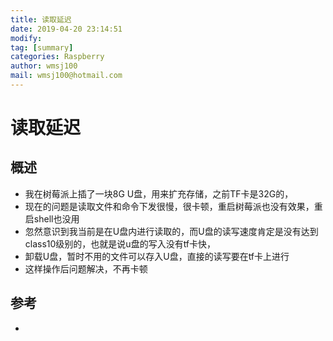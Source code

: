 ```yaml
---
title: 读取延迟
date: 2019-04-20 23:14:51	
modify: 
tag: [summary]
categories: Raspberry
author: wmsj100
mail: wmsj100@hotmail.com
---
```


# 读取延迟

## 概述
- 我在树莓派上插了一块8G U盘，用来扩充存储，之前TF卡是32G的，
- 现在的问题是读取文件和命令下发很慢，很卡顿，重启树莓派也没有效果，重启shell也没用
- 忽然意识到我当前是在U盘内进行读取的，而U盘的读写速度肯定是没有达到class10级别的，也就是说u盘的写入没有tf卡快，
- 卸载U盘，暂时不用的文件可以存入U盘，直接的读写要在tf卡上进行
- 这样操作后问题解决，不再卡顿

## 参考
- []()
